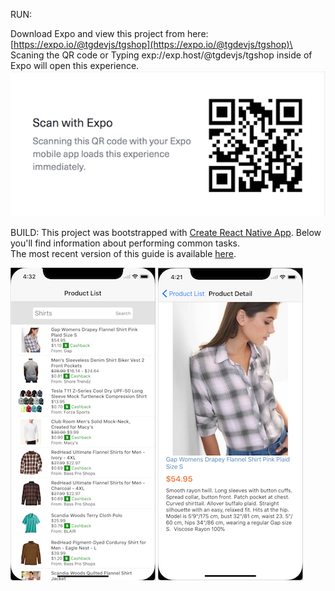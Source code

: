 RUN:

Download Expo and view this project from here:
[https://expo.io/@tgdevjs/tgshop](https://expo.io/@tgdevjs/tgshop)\
Scaning the QR code or Typing exp://exp.host/@tgdevjs/tgshop inside of Expo will
open this experience. ![expo qr code](readmeAssets/expo.png)

BUILD: This project was bootstrapped with
[Create React Native App](https://github.com/react-community/create-react-native-app).
Below you'll find information about performing common tasks.\
The most recent version of this guide is available [here](https://github.com/react-community/create-react-native-app/blob/master/react-native-scripts/template/README.md).

![ProductList](readmeAssets/productList.png)
![ProductDetail](readmeAssets/productDetail.png)
